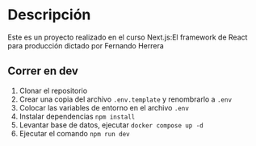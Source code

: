 # Descripción

Este es un proyecto realizado en el curso Next.js:El framework de React para producción dictado por Fernando Herrera

## Correr en dev

1. Clonar el repositorio
2. Crear una copia del archivo `.env.template` y renombrarlo a `.env`
3. Colocar las variables de entorno en el archivo `.env`
4. Instalar dependencias `npm install`
5. Levantar base de datos, ejecutar `docker compose up -d`
6. Ejecutar el comando `npm run dev`
